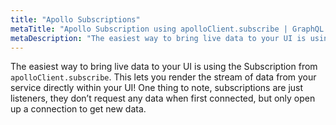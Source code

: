 ```yaml
---
title: "Apollo Subscriptions"
metaTitle: "Apollo Subscription using apolloClient.subscribe | GraphQL Android Apollo Tutorial"
metaDescription: "The easiest way to bring live data to your UI is using the Subscription component from Android Apollo."
---
```


The easiest way to bring live data to your UI is using the Subscription from `apolloClient.subscribe`. This lets you render the stream of data from your service directly within your UI! One thing to note, subscriptions are just listeners, they don’t request any data when first connected, but only open up a connection to get new data.
